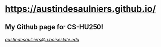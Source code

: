 # https://austindesaulniers.github.io/
## My Github page for CS-HU250!
###### austindesaulniers@u.boisestate.edu
